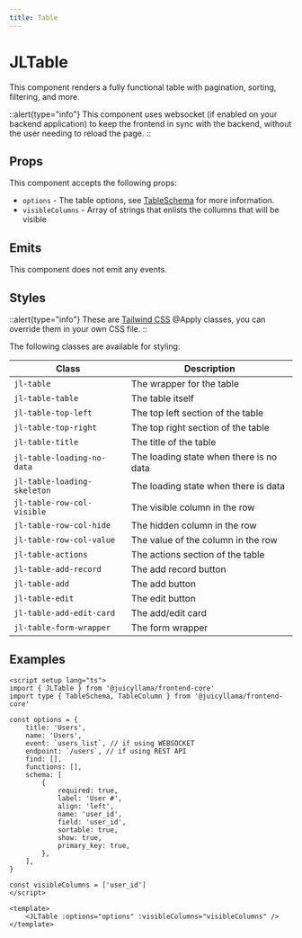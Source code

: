 ```yaml
---
title: Table
---
```


# JLTable

This component renders a fully functional table with pagination, sorting, filtering, and more.

::alert{type="info"}
This component uses websocket (if enabled on your backend application) to keep the frontend in sync with the backend, without the user needing to reload the page.
::

## Props

This component accepts the following props:

-   `options` - The table options, see [TableSchema](../../types/table) for more information.
-   `visibleColumns` - Array of strings that enlists the collumns that will be visible

## Emits

This component does not emit any events.

## Styles

::alert{type="info"}
These are [Tailwind CSS](https://tailwindcss.com/docs/reusing-styles#extracting-classes-with-apply) @Apply classes, you can override them in your own CSS file.
::

The following classes are available for styling:

| Class                       | Description                             |
| --------------------------- | --------------------------------------- |
| `jl-table`                  | The wrapper for the table               |
| `jl-table-table`            | The table itself                        |
| `jl-table-top-left`         | The top left section of the table       |
| `jl-table-top-right`        | The top right section of the table      |
| `jl-table-title`            | The title of the table                  |
| `jl-table-loading-no-data`  | The loading state when there is no data |
| `jl-table-loading-skeleton` | The loading state when there is data    |
| `jl-table-row-col-visible`  | The visible column in the row           |
| `jl-table-row-col-hide`     | The hidden column in the row            |
| `jl-table-row-col-value`    | The value of the column in the row      |
| `jl-table-actions`          | The actions section of the table        |
| `jl-table-add-record`       | The add record button                   |
| `jl-table-add`              | The add button                          |
| `jl-table-edit`             | The edit button                         |
| `jl-table-add-edit-card`    | The add/edit card                       |
| `jl-table-form-wrapper`     | The form wrapper                        |

## Examples

```vue
<script setup lang="ts">
import { JLTable } from '@juicyllama/frontend-core'
import type { TableSchema, TableColumn } from '@juicyllama/frontend-core'

const options = {
	title: 'Users',
	name: 'Users',
	event: `users_list`, // if using WEBSOCKET
	endpoint: `/users`, // if using REST API
	find: [],
	functions: [],
	schema: [
		{
			required: true,
			label: 'User #',
			align: 'left',
			name: 'user_id',
			field: 'user_id',
			sortable: true,
			show: true,
			primary_key: true,
		},
	],
}

const visibleColumns = ['user_id']
</script>

<template>
	<JLTable :options="options" :visibleColumns="visibleColumns" />
</template>
```
